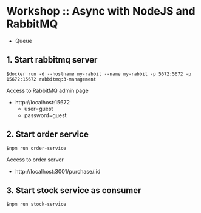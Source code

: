 # Workshop :: Async with NodeJS and RabbitMQ
* Queue

## 1. Start rabbitmq server
```
$docker run -d --hostname my-rabbit --name my-rabbit -p 5672:5672 -p 15672:15672 rabbitmq:3-management
```

Access to RabbitMQ admin page
* http://localhost:15672
  * user=guest
  * password=guest

## 2. Start order service
```
$npm run order-service
```

Access to order server
* http://localhost:3001/purchase/:id

## 3. Start stock service as consumer
```
$npm run stock-service
```
